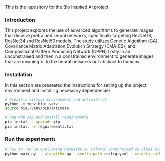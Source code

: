 This is the repository for the Bio Inspired AI project.

### Introduction

This project explores the use of advanced algorithms to generate images that deceive pretrained neural networks, specifically targeting ResNet18, ResNet34 and ResNet50 models. The study utilizes Genetic Algorithm (GA), Covariance Matrix Adaptation Evolution Strategy (CMA-ES), and Compositional Pattern Producing Network (CPPN) firstly in an unconstrained and then in a constrained environment to generate images that are meaningful to the neural networks but abstract to humans.

### Installation

In this section are presented the instructions for setting up the project environment and installing necessary dependencies.

```bash
# Create a virtual environment and activate it
python -m venv biai-venv
source biai-venv/bin/activate

# Upgrade pip and install requirements
pip install --upgrade pip
pip install -r requirements.txt
```

### Run the experiments

```bash
# How to run GA evaluating ResNet50 on Cifar10 constrained on class airplane
python main.py  --algorithm ga --config-path config.yaml --weights-path weights --network resnet50 --output-dir results --dataset cifar10 --save --adaptive-mutation-crossover --class-constraint 0 --wandb
```
